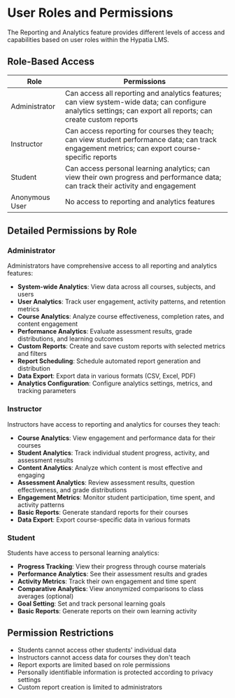 # User Roles and Permissions

The Reporting and Analytics feature provides different levels of access and capabilities based on user roles within the Hypatia LMS.

## Role-Based Access

| Role | Permissions |
|------|-------------|
| Administrator | Can access all reporting and analytics features; can view system-wide data; can configure analytics settings; can export all reports; can create custom reports |
| Instructor | Can access reporting for courses they teach; can view student performance data; can track engagement metrics; can export course-specific reports |
| Student | Can access personal learning analytics; can view their own progress and performance data; can track their activity and engagement |
| Anonymous User | No access to reporting and analytics features |

## Detailed Permissions by Role

### Administrator

Administrators have comprehensive access to all reporting and analytics features:

- **System-wide Analytics**: View data across all courses, subjects, and users
- **User Analytics**: Track user engagement, activity patterns, and retention metrics
- **Course Analytics**: Analyze course effectiveness, completion rates, and content engagement
- **Performance Analytics**: Evaluate assessment results, grade distributions, and learning outcomes
- **Custom Reports**: Create and save custom reports with selected metrics and filters
- **Report Scheduling**: Schedule automated report generation and distribution
- **Data Export**: Export data in various formats (CSV, Excel, PDF)
- **Analytics Configuration**: Configure analytics settings, metrics, and tracking parameters

### Instructor

Instructors have access to reporting and analytics for courses they teach:

- **Course Analytics**: View engagement and performance data for their courses
- **Student Analytics**: Track individual student progress, activity, and assessment results
- **Content Analytics**: Analyze which content is most effective and engaging
- **Assessment Analytics**: Review assessment results, question effectiveness, and grade distributions
- **Engagement Metrics**: Monitor student participation, time spent, and activity patterns
- **Basic Reports**: Generate standard reports for their courses
- **Data Export**: Export course-specific data in various formats

### Student

Students have access to personal learning analytics:

- **Progress Tracking**: View their progress through course materials
- **Performance Analytics**: See their assessment results and grades
- **Activity Metrics**: Track their own engagement and time spent
- **Comparative Analytics**: View anonymized comparisons to class averages (optional)
- **Goal Setting**: Set and track personal learning goals
- **Basic Reports**: Generate reports on their own learning activity

## Permission Restrictions

- Students cannot access other students' individual data
- Instructors cannot access data for courses they don't teach
- Report exports are limited based on role permissions
- Personally identifiable information is protected according to privacy settings
- Custom report creation is limited to administrators
